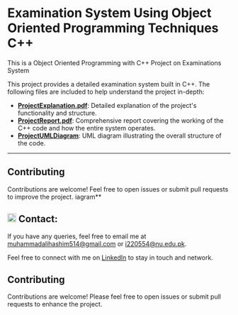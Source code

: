 # Examination System  Using Object Oriented Programming  Techniques C++
This is a Object Oriented Programming with C++ Project  on Examinations System

This project provides a detailed examination system built in C++. The following files are included to help understand the project in-depth:

- **[ProjectExplanation.pdf](./ProjectExplanation.pdf)**: Detailed explanation of the project's functionality and structure.
- **[ProjectReport.pdf](./ProjectReport.pdf)**: Comprehensive report covering the working of the C++ code and how the entire system operates.
- **[ProjectUMLDiagram](./ProjectUMLDiagram.pdf)**: UML diagram illustrating the overall structure of the code.

---

## Contributing
Contributions are welcome! Feel free to open issues or submit pull requests to improve the project.
iagram**

## <img src="https://img.icons8.com/ios/50/000000/email-open.png" width="20"/> Contact:
If you have any queries, feel free to email me at [muhammadalihashim514@gmail.com](mailto:muhammadalihashim514@gmail.com) or [i220554@nu.edu.pk](mailto:i220554@nu.edu.pk).

Feel free to connect with me on [LinkedIn](https://www.linkedin.com/in/muhammad-ali-hashim-5115882b4) to stay in touch and network.

## Contributing
Contributions are welcome! Please feel free to open issues or submit pull requests to enhance the project.
